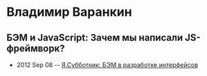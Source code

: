 # Владимир Варанкин

## БЭМ и JavaScript: Зачем мы написали JS-фреймворк?
- 2012 Sep 08 -- [Я.Субботник: БЭМ в разработке интерфейсов](https://events.yandex.ru/lib/talks/323/)    
